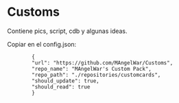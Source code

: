 # Customs


Contiene pics, script, cdb y algunas ideas.


Copiar en el config.json:


```
		{
		"url": "https://github.com/MAngelWar/Customs",
		"repo_name": "MAngelWar's Custom Pack",
		"repo_path": "./repositories/customcards",
		"should_update": true,
		"should_read": true
		}
```
